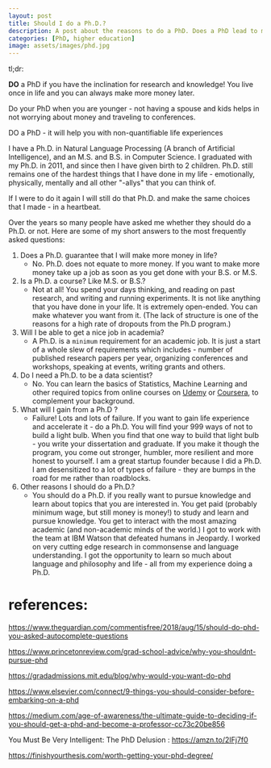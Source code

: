 ```yaml
---
layout: post
title: Should I do a Ph.D.?
description: A post about the reasons to do a PhD. Does a PhD lead to more money? Does a PhD lead to a better quality of life? Why do people actually do a PhD?
categories: [PhD, higher education] 
image: assets/images/phd.jpg
---
```

tl;dr: 

**DO** a PhD if you have the inclination for research and knowledge! You live once in life and you can always make more money later.

Do your PhD when you are younger - not having a spouse and kids helps in not worrying about money and traveling to conferences.

DO a PhD - it will help you with non-quantifiable life experiences


I have a Ph.D. in Natural Language Processing (A branch of Artificial Intelligence), and an M.S. and B.S. in Computer Science. I graduated with my Ph.D. in 2011, and since then I have given birth to 2 children. Ph.D. still remains one of the hardest things that I have done in my life - emotionally, physically, mentally and all other "-allys" that you can think of. 

If I were to do it again I will still do that Ph.D. and make the same choices that I made - in a heartbeat. 

Over the years so many people have asked me whether they should do a Ph.D. or not. Here are some of my short answers to the most frequently asked questions: 

1. Does a Ph.D. guarantee that I will make more money in life? 
    - No. Ph.D. does not equate to more money. If you want to make more money take up a job as soon as you get done with your B.S. or M.S.
2. Is a Ph.D. a course? Like M.S. or B.S.?
    - Not at all! You spend your days thinking, and reading on past research, and writing and running experiments. It is not like anything that you have done in your life. It is extremely open-ended. You can make whatever you want from it. (The lack of structure is one of the reasons for a high rate of dropouts from the Ph.D program.)
3. Will I be able to get a nice job in academia? 
    - A Ph.D. is a `minimum` requirement for an academic job. It is just a start of a whole slew of requirements which includes - number of published research papers per year, organizing conferences and workshops, speaking at events, writing grants and others. 
4. Do I need a Ph.D. to be a data scientist?
    - No. You can learn the basics of Statistics, Machine Learning and other required topics from online courses on [Udemy](https://www.udemy.com/) or [Coursera](https://www.coursera.org/), to complement your background. 
5. What will I gain from a Ph.D ?
    - Failure! Lots and lots of failure. If you want to gain life experience and accelerate it - do a Ph.D. You will find your 999 ways of not to build a light bulb. When you find that one way to build that light bulb - you write your dissertation and graduate. If you make it though the program, you come out stronger, humbler, more resilient and more honest to yourself. I am a great startup founder because I did a Ph.D. I am desensitized to a lot of types of failure - they are bumps in the road for me rather than roadblocks. 
6. Other reasons I should do a Ph.D.?
    - You should do a Ph.D. if you really want to pursue knowledge and learn about topics that you are interested in. You get paid (probably minimum wage, but still money is money!) to study and learn and pursue knowledge. You get to interact with the most amazing academic (and non-academic minds of the world.) I got to work with the team at IBM Watson that defeated humans in Jeopardy. I worked on very cutting edge research in commonsense and language understanding. I got the opportunity to learn so much about language and philosophy and life - all from my experience doing a Ph.D.

# references:

https://www.theguardian.com/commentisfree/2018/aug/15/should-do-phd-you-asked-autocomplete-questions

https://www.princetonreview.com/grad-school-advice/why-you-shouldnt-pursue-phd

https://gradadmissions.mit.edu/blog/why-would-you-want-do-phd

https://www.elsevier.com/connect/9-things-you-should-consider-before-embarking-on-a-phd

https://medium.com/age-of-awareness/the-ultimate-guide-to-deciding-if-you-should-get-a-phd-and-become-a-professor-cc73c20be856

You Must Be Very Intelligent: The PhD Delusion : https://amzn.to/2IFj7f0

https://finishyourthesis.com/worth-getting-your-phd-degree/